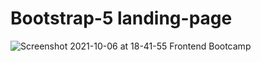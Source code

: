 # Bootstrap-5 landing-page

![Screenshot 2021-10-06 at 18-41-55 Frontend Bootcamp](https://user-images.githubusercontent.com/75878788/136209129-731e2dbc-7242-4c39-84ab-d9d85b19a5bb.png)
